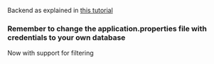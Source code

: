 
Backend as explained in [this tutorial](https://docs.google.com/document/d/1l5zYefxT9bFfzW-LUj9SEcCVYysswuRnPReSZlZZH8Y/edit?usp=sharing)

### Remember to change the application.properties file with credentials to your own database 


Now with support for filtering